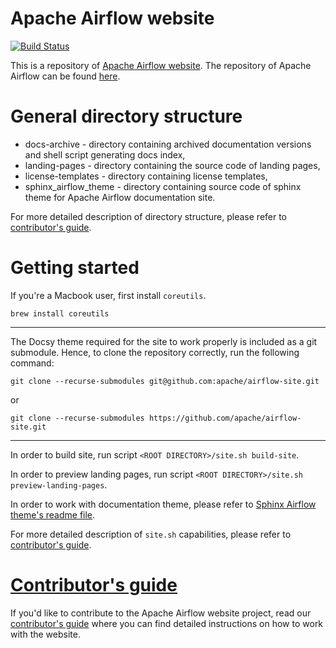 <!--
 Licensed to the Apache Software Foundation (ASF) under one
 or more contributor license agreements.  See the NOTICE file
 distributed with this work for additional information
 regarding copyright ownership.  The ASF licenses this file
 to you under the Apache License, Version 2.0 (the
 "License"); you may not use this file except in compliance
 with the License.  You may obtain a copy of the License at

   http://www.apache.org/licenses/LICENSE-2.0

 Unless required by applicable law or agreed to in writing,
 software distributed under the License is distributed on an
 "AS IS" BASIS, WITHOUT WARRANTIES OR CONDITIONS OF ANY
 KIND, either express or implied.  See the License for the
 specific language governing permissions and limitations
 under the License.
-->

Apache Airflow website
======================

[![Build Status](https://travis-ci.org/apache/airflow-site.svg?branch=aip-11)](https://travis-ci.org/apache/airflow-site)

This is a repository of [Apache Airflow website](https://airflow.apache.org).
The repository of Apache Airflow can be found [here](https://github.com/apache/airflow/).

# General directory structure

- docs-archive - directory containing archived documentation versions and shell script generating docs index,
- landing-pages - directory containing the source code of landing pages,
- license-templates - directory containing license templates,
- sphinx_airflow_theme - directory containing source code of sphinx theme for Apache Airflow documentation site.

For more detailed description of directory structure, please refer to [contributor's guide](CONTRIBUTE.md).

# Getting started

If you're a Macbook user, first install `coreutils`.

`brew install coreutils`

---

The Docsy theme required for the site to work properly is included as a git submodule.
Hence, to clone the repository correctly, run the following command:

`git clone --recurse-submodules git@github.com:apache/airflow-site.git`

or

`git clone --recurse-submodules https://github.com/apache/airflow-site.git`

---

In order to build site, run script `<ROOT DIRECTORY>/site.sh build-site`.

In order to preview landing pages, run script `<ROOT DIRECTORY>/site.sh preview-landing-pages`.

In order to work with documentation theme, please refer to
[Sphinx Airflow theme's readme file](sphinx_airflow_theme/README.md).

For more detailed description of `site.sh` capabilities, please refer to [contributor's guide](CONTRIBUTE.md).

# [Contributor's guide](CONTRIBUTE.md)

If you'd like to contribute to the Apache Airflow website project, read our [contributor's guide](CONTRIBUTE.md)
where you can find detailed instructions on how to work with the website.
